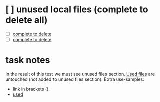 # [ ] unused local files (complete to delete all)
- [ ] [complete to delete](./main.files/unused.txt)
- [ ] [complete to delete](./main.files/unused%20%281%29.txt)

# task notes
In the result of this test we must see unused files section.
[Used files](./main.files/used.txt) are untouched (not added to unused files section).
Extra use-samples: 
- link in brackets ([](./main.files/used2.txt)).
- [used](./main.files/used%20space.txt)
